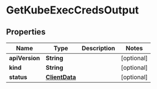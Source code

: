 

# GetKubeExecCredsOutput


## Properties

Name | Type | Description | Notes
------------ | ------------- | ------------- | -------------
**apiVersion** | **String** |  |  [optional]
**kind** | **String** |  |  [optional]
**status** | [**ClientData**](ClientData.md) |  |  [optional]



